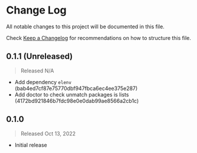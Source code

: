 # Change Log

All notable changes to this project will be documented in this file.

Check [Keep a Changelog](http://keepachangelog.com/) for recommendations on how to structure this file.


## 0.1.1 (Unreleased)
> Released N/A

* Add dependency `elenv` (bab4ed7cf87e75770dbf947fbca6ec4ee375e287)
* Add doctor to check unmatch packages is lists (4172bd921846b7fdc98e0e0dab99ae8566a2cb1c)

## 0.1.0
> Released Oct 13, 2022

* Initial release
